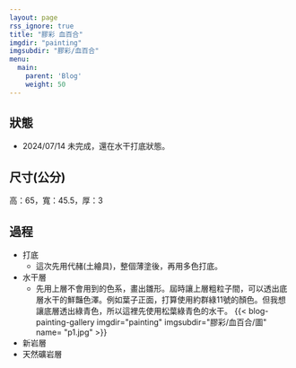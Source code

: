 ```yaml
---
layout: page
rss_ignore: true
title: "膠彩 血百合"
imgdir: "painting"
imgsubdir: "膠彩/血百合"
menu:
  main:
    parent: 'Blog'
    weight: 50
---
```

## **狀態**

* 2024/07/14 未完成，還在水干打底狀態。

## **尺寸(公分)**

高：65，寬：45.5，厚：3

## 過程

* 打底
  * 這次先用代赭(土繪具)，整個薄塗後，再用多色打底。
* 水干層
  * 先用上層不會用到的色系，畫出雛形。屆時讓上層粗粒子間，可以透出底層水干的鮮豔色澤。例如葉子正面，打算使用約群綠11號的顏色。但我想讓底層透出綠青色，所以這裡先使用松葉綠青色的水干。
    {{< blog-painting-gallery imgdir="painting" imgsubdir="膠彩/血百合/圖" name= "p1.jpg" >}}
* 新岩層
* 天然礦岩層
